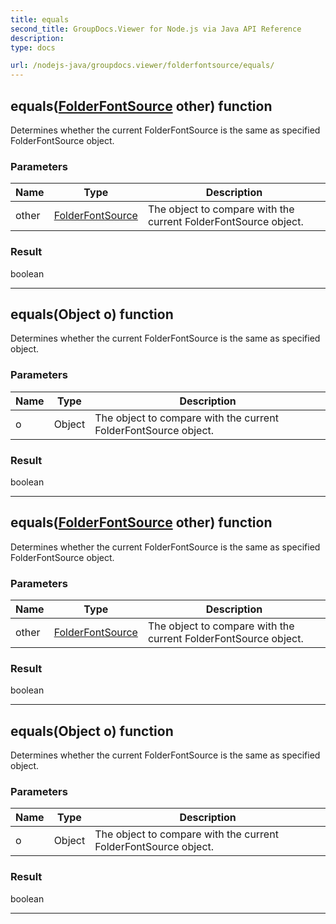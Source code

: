 ```yaml
---
title: equals
second_title: GroupDocs.Viewer for Node.js via Java API Reference
description: 
type: docs

url: /nodejs-java/groupdocs.viewer/folderfontsource/equals/
---
```


## equals([FolderFontSource](../../folderfontsource) other)  function

 Determines whether the current  FolderFontSource is the same as specified  FolderFontSource object.
 

### Parameters

| Name | Type | Description |
| --- | --- | --- |
| other | [FolderFontSource](../../folderfontsource) | The object to compare with the current FolderFontSource object. |

### Result
boolean


---


## equals(Object o)  function

 Determines whether the current  FolderFontSource is the same as specified object.
 

### Parameters

| Name | Type | Description |
| --- | --- | --- |
| o | Object | The object to compare with the current FolderFontSource object. |

### Result
boolean


---


## equals([FolderFontSource](../../folderfontsource) other)  function

 Determines whether the current  FolderFontSource is the same as specified  FolderFontSource object.
 

### Parameters

| Name | Type | Description |
| --- | --- | --- |
| other | [FolderFontSource](../../folderfontsource) | The object to compare with the current FolderFontSource object. |

### Result
boolean


---


## equals(Object o)  function

 Determines whether the current  FolderFontSource is the same as specified object.
 

### Parameters

| Name | Type | Description |
| --- | --- | --- |
| o | Object | The object to compare with the current FolderFontSource object. |

### Result
boolean


---


